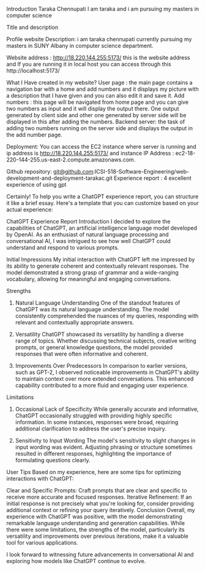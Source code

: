 Introduction
Taraka Chennupati
I am taraka and i am pursuing my masters in computer science

Title and description

Profile website
Description: i am taraka chennupati currently pursuing my masters in SUNY Albany in computer science department.

Website address :
http://18.220.144.255:5173/ this is  the website address and If you are running it in local host you can access through this  http://localhost:5173/

What I Have created in my website?
User page : the main page contains a navigation bar with a home and add numbers and it displays my picture with a description that I have given and you can also edit it and save it.
Add numbers : this page will be navigated from home page and you can give two numbers as input and it will display the output there. One output generated by client side and other one generated by server side will be displayed in this after adding the numbers.
Backend server: the task of adding two numbers running on the server side and displays the output in the add number page.

Deployment:
You can access the EC2 instance where server is running and ip address is http://18.220.144.255:5173/ and instance IP Address : ec2-18-220-144-255.us-east-2.compute.amazonaws.com.

Github repository: git@github.com:ICSI-518-Software-Engineering/web-development-and-deployment-tarakac.git
Experience report :
4 excellent experience of using gpt 

Certainly! To help you write a ChatGPT experience report, you can structure it like a brief essay. Here's a template that you can customize based on your actual experience:

ChatGPT Experience Report
Introduction
 I decided to explore the capabilities of ChatGPT, an artificial intelligence language model developed by OpenAI. As an enthusiast of natural language processing and conversational AI, I was intrigued to see how well ChatGPT could understand and respond to various prompts.

Initial Impressions
My initial interaction with ChatGPT left me impressed by its ability to generate coherent and contextually relevant responses. The model demonstrated a strong grasp of grammar and a wide-ranging vocabulary, allowing for meaningful and engaging conversations.

Strengths
1. Natural Language Understanding
One of the standout features of ChatGPT was its natural language understanding. The model consistently comprehended the nuances of my queries, responding with relevant and contextually appropriate answers.

2. Versatility
ChatGPT showcased its versatility by handling a diverse range of topics. Whether discussing technical subjects, creative writing prompts, or general knowledge questions, the model provided responses that were often informative and coherent.

3. Improvements Over Predecessors
In comparison to earlier versions, such as GPT-2, I observed noticeable improvements in ChatGPT's ability to maintain context over more extended conversations. This enhanced capability contributed to a more fluid and engaging user experience.

Limitations
1. Occasional Lack of Specificity
While generally accurate and informative, ChatGPT occasionally struggled with providing highly specific information. In some instances, responses were broad, requiring additional clarification to address the user's precise inquiry.

2. Sensitivity to Input Wording
The model's sensitivity to slight changes in input wording was evident. Adjusting phrasing or structure sometimes resulted in different responses, highlighting the importance of formulating questions clearly.

User Tips
Based on my experience, here are some tips for optimizing interactions with ChatGPT:

Clear and Specific Prompts: Craft prompts that are clear and specific to receive more accurate and focused responses.
Iterative Refinement: If an initial response is not precisely what you're looking for, consider providing additional context or refining your query iteratively.
Conclusion
Overall, my experience with ChatGPT was positive, with the model demonstrating remarkable language understanding and generation capabilities. While there were some limitations, the strengths of the model, particularly its versatility and improvements over previous iterations, make it a valuable tool for various applications.

I look forward to witnessing future advancements in conversational AI and exploring how models like ChatGPT continue to evolve.
